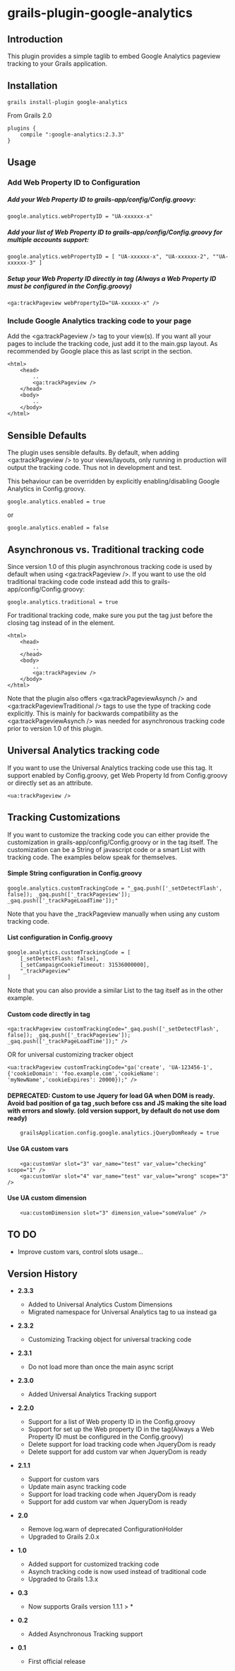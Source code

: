 grails-plugin-google-analytics
==============================


## Introduction

This plugin provides a simple taglib to embed Google Analytics pageview tracking to your Grails application.


## Installation

```
grails install-plugin google-analytics
```

From Grails 2.0
```
plugins {
    compile ":google-analytics:2.3.3"
}
```

## Usage

### Add Web Property ID to Configuration

##### Add your Web Property ID to grails-app/config/Config.groovy:

```
google.analytics.webPropertyID = "UA-xxxxxx-x"
```

##### Add your list of Web Property ID to grails-app/config/Config.groovy for multiple accounts support:

```
google.analytics.webPropertyID = [ "UA-xxxxxx-x", "UA-xxxxxx-2", ""UA-xxxxxx-3" ] 
```

##### Setup your Web Property ID directly in tag (Always a Web Property ID must be configured in the Config.groovy)
```
<ga:trackPageview webPropertyID="UA-xxxxxx-x" />
```


### Include Google Analytics tracking code to your page

Add the <ga:trackPageview /> tag to your view(s). If you want all your pages to include the tracking code, just add it to the main.gsp layout. As recommended by Google place this as last script in the <head> section.

```
<html>
    <head>
        ..
        <ga:trackPageview />
    </head>
    <body>
        ..
    </body>
</html>
```

## Sensible Defaults

The plugin uses sensible defaults. By default, when adding <ga:trackPageview /> to your views/layouts, only running in production will output the tracking code. Thus not in development and test.

This behaviour can be overridden by explicitly enabling/disabling Google Analytics in Config.groovy.

```
google.analytics.enabled = true
```

or

```
google.analytics.enabled = false
```

## Asynchronous vs. Traditional tracking code

Since version 1.0 of this plugin asynchronous tracking code is used by default when using <ga:trackPageview />.
If you want to use the old traditional tracking code code instead add this to grails-app/config/Config.groovy:

```
google.analytics.traditional = true
```

For traditional tracking code, make sure you put the tag just before the closing </body> tag instead of in the <head> element.

```
<html>
    <head>
        ..
    </head>
    <body>
        ..
        <ga:trackPageview />
    </body>
</html>
```

Note that the plugin also offers <ga:trackPageviewAsynch /> and <ga:trackPageviewTraditional /> tags to use the type of tracking code explicitly. This is mainly for backwards compatibility as the <ga:trackPageviewAsynch /> was needed for asynchronous tracking code prior to version 1.0 of this plugin.

## Universal Analytics tracking code

If you want to use the Universal Analytics tracking code use this tag. It support enabled by Config.groovy, get Web Property Id from Config.groovy or directly set as an attribute.

```
<ua:trackPageview />
```

## Tracking Customizations

If you want to customize the tracking code you can either provide the customization in grails-app/config/Config.groovy or in the tag itself. The customization can be a String of javascript code or a smart List with tracking code. The examples below speak for themselves.

#### Simple String configuration in Config.groovy

```
google.analytics.customTrackingCode = "_gaq.push(['_setDetectFlash', false]); _gaq.push(['_trackPageview']); _gaq.push(['_trackPageLoadTime']);"
```

Note that you have the _trackPageview manually when using any custom tracking code.

#### List configuration in Config.groovy

```
google.analytics.customTrackingCode = [
    [_setDetectFlash: false],
    [_setCampaignCookieTimeout: 31536000000],
    "_trackPageview"
]
```

Note that you can also provide a similar List to the tag itself as in the other example.

#### Custom code directly in tag

```
<ga:trackPageview customTrackingCode="_gaq.push(['_setDetectFlash', false]); _gaq.push(['_trackPageview']); _gaq.push(['_trackPageLoadTime']);" />
```
OR for universal customizing tracker object
```
<ua:trackPageview customTrackingCode="ga('create', 'UA-123456-1', {'cookieDomain': 'foo.example.com','cookieName': 'myNewName','cookieExpires': 20000});" />
```

#### DEPRECATED: Custom to use Jquery for load GA when DOM is ready. Avoid bad position of ga tag ,such before css and JS making the site load with errors and slowly. (old version support, by default do not use dom ready)
```
	grailsApplication.config.google.analytics.jQueryDomReady = true 
```

#### Use GA custom vars
```
	<ga:customVar slot="3" var_name="test" var_value="checking" scope="1" />
	<ga:customVar slot="4" var_name="test" var_value="wrong" scope="3" />
```

#### Use UA custom dimension
```
    <ua:customDimension slot="3" dimension_value="someValue" />
```


## TO DO
* Improve custom vars, control slots usage...


## Version History

* **2.3.3**
    * Added to Universal Analytics Custom Dimensions
    * Migrated namespace for Universal Analytics tag to ua instead ga

* **2.3.2**
    * Customizing Tracking object for universal tracking code

* **2.3.1**
    * Do not load more than once the main async script

* **2.3.0**
    * Added Universal Analytics Tracking support

* **2.2.0**
    * Support for a list of Web property ID in the Config.groovy
    * Support for set up the Web property ID in the tag(Always a Web Property ID must be configured in the Config.groovy)
    * Delete support for load tracking code when JqueryDom is ready
    * Delete support for add custom var when JqueryDom is ready

* **2.1.1**
	* Support for custom vars
	* Update main async tracking code
	* Support for load tracking code when JqueryDom is ready
	* Support for add custom var when JqueryDom is ready

* **2.0**
	* Remove log.warn of deprecated ConfigurationHolder
	* Upgraded to Grails 2.0.x

* **1.0**
	* Added support for customized tracking code
	* Asynch tracking code is now used instead of traditional code
	* Upgraded to Grails 1.3.x

* **0.3**
	* Now supports Grails version 1.1.1 > *

* **0.2**
	* Added Asynchronous Tracking support

* **0.1**
	* First official release